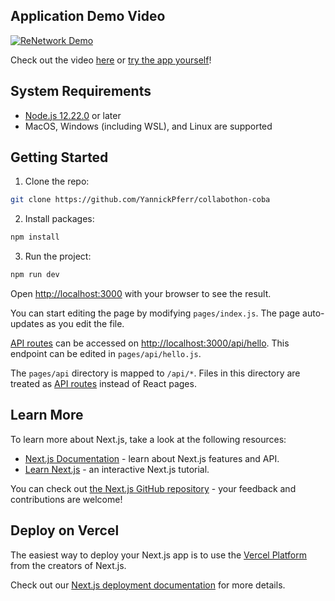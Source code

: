 ## Application Demo Video
[![ReNetwork Demo](http://img.youtube.com/vi/mr9WcN4rklQ/0.jpg)](http://www.youtube.com/watch?v=mr9WcN4rklQ "ReNetwork Demo")

Check out the video [here](http://www.youtube.com/watch?v=mr9WcN4rklQ) or [try the app yourself](http://collabothon-coba.vercel.app)!

## System Requirements
- [Node.js 12.22.0](https://nodejs.org/en) or later
- MacOS, Windows (including WSL), and Linux are supported

## Getting Started

1. Clone the repo:
```bash
git clone https://github.com/YannickPferr/collabothon-coba
```

2. Install packages:
```bash
npm install
```

3. Run the project:
```bash
npm run dev
```
Open [http://localhost:3000](http://localhost:3000) with your browser to see the result.

You can start editing the page by modifying `pages/index.js`. The page auto-updates as you edit the file.

[API routes](https://nextjs.org/docs/api-routes/introduction) can be accessed on [http://localhost:3000/api/hello](http://localhost:3000/api/hello). This endpoint can be edited in `pages/api/hello.js`.

The `pages/api` directory is mapped to `/api/*`. Files in this directory are treated as [API routes](https://nextjs.org/docs/api-routes/introduction) instead of React pages.

## Learn More

To learn more about Next.js, take a look at the following resources:

- [Next.js Documentation](https://nextjs.org/docs) - learn about Next.js features and API.
- [Learn Next.js](https://nextjs.org/learn) - an interactive Next.js tutorial.

You can check out [the Next.js GitHub repository](https://github.com/vercel/next.js/) - your feedback and contributions are welcome!

## Deploy on Vercel

The easiest way to deploy your Next.js app is to use the [Vercel Platform](https://vercel.com/new?utm_medium=default-template&filter=next.js&utm_source=create-next-app&utm_campaign=create-next-app-readme) from the creators of Next.js.

Check out our [Next.js deployment documentation](https://nextjs.org/docs/deployment) for more details.
